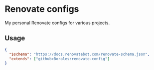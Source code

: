 # Renovate configs

My personal Renovate configs for various projects.

## Usage

```json
{
  "$schema": "https://docs.renovatebot.com/renovate-schema.json",
  "extends": ["github>Borales:renovate-config"]
}
```
